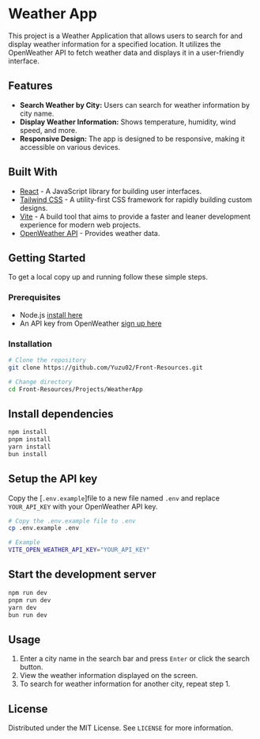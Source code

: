# Weather App

This project is a Weather Application that allows users to search for and display weather information for a specified location. It utilizes the OpenWeather API to fetch weather data and displays it in a user-friendly interface.

## Features

- **Search Weather by City:** Users can search for weather information by city name.
- **Display Weather Information:** Shows temperature, humidity, wind speed, and more.
- **Responsive Design:** The app is designed to be responsive, making it accessible on various devices.

## Built With

- [React](https://reactjs.org/) - A JavaScript library for building user interfaces.
- [Tailwind CSS](https://tailwindcss.com/) - A utility-first CSS framework for rapidly building custom designs.
- [Vite](https://vitejs.dev/) - A build tool that aims to provide a faster and leaner development experience for modern web projects.
- [OpenWeather API](https://openweathermap.org/api) - Provides weather data.

## Getting Started

To get a local copy up and running follow these simple steps.

### Prerequisites

- Node.js [install here](https://nodejs.org/en/download/)
- An API key from OpenWeather [sign up here](https://home.openweathermap.org/users/sign_up)

### Installation

```bash
# Clone the repository
git clone https://github.com/Yuzu02/Front-Resources.git

# Change directory
cd Front-Resources/Projects/WeatherApp
```

## Install dependencies

```bash
npm install
pnpm install
yarn install
bun install
```

## Setup the API key

Copy the [`.env.example`]file to a new file named `.env` and replace `YOUR_API_KEY` with your OpenWeather API key.

```bash
# Copy the .env.example file to .env
cp .env.example .env

# Example
VITE_OPEN_WEATHER_API_KEY="YOUR_API_KEY"
```

## Start the development server

```bash
npm run dev
pnpm run dev
yarn dev
bun run dev
```

## Usage

1. Enter a city name in the search bar and press `Enter` or click the search button.
2. View the weather information displayed on the screen.
3. To search for weather information for another city, repeat step 1.

## License

Distributed under the MIT License. See `LICENSE` for more information.
